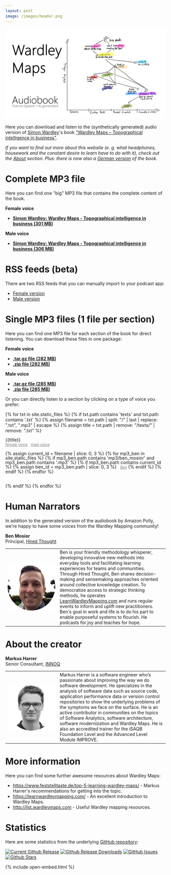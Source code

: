 ```yaml
---
layout: post
image: /images/header.png
---
```



![A Wardley Map sketch that characterizes the main ideas about this audiobook version of Simon Wardley's book.](images/header.png)

Here you can download and listen to the (synthetically generated) audio version of [Simon Wardley](https://twitter.com/swardley)'s book ["Wardley Maps &ndash; Topographical intelligence in business"](https://medium.com/wardleymaps).

_If you want to find out more about this website (e. g. what headphones, housework and the constant desire to learn have to do with it), check out the [About](./about/) section. Plus: there is now also a [German version](https://feststelltaste.github.io/wardley-maps-hoerbuch/) of the book._

# Complete MP3 file

Here you can find one "big" MP3 file that contains the complete content of the book. 

**Female voice**  

* <b><a href="https://github.com/feststelltaste/wardley-maps-audiobook/releases/download/v1.1/Simon_Wardley_-_Wardley_Maps_-_Topographical_intelligence_in_business_v1.0-female.mp3">Simon Wardley: Wardley Maps - Topographical intelligence in business (301 MB)</a></b>

**Male voice** 

* <b><a href="https://github.com/feststelltaste/wardley-maps-audiobook/releases/download/v1.0/Simon_Wardley_-_Wardley_Maps_-_Topographical_intelligence_in_business_v1.0.mp3">Simon Wardley: Wardley Maps - Topographical intelligence in business (306 MB)</a></b>


# RSS feeds (beta)

There are two RSS feeds that you can manually import to your podcast app:

* <a href="rss_female.xml">Female version</a>
* <a href="rss.xml">Male version</a>

# Single MP3 files (1 file per section)

Here you can find one MP3 file for each section of the book for direct listening. You can download these files in one package:

**Female voice**  
* [**.tar.gz file (282 MB)**](https://github.com/feststelltaste/wardley-maps-audiobook/releases/download/v0.1-female/wardley-maps-audiobook-v0.1-female.tar.gz)
* [**.zip file (282 MB)**](https://github.com/feststelltaste/wardley-maps-audiobook/releases/download/v0.1-female/wardley-maps-audiobook-v0.1-female.zip)

**Male voice**  
* [**.tar.gz file (285 MB)**](https://github.com/feststelltaste/wardley-maps-audiobook/releases/download/v1.0/wardley-maps-audiobook-v1.0.tar.gz)
* [**.zip file (285 MB)**](https://github.com/feststelltaste/wardley-maps-audiobook/releases/download/v1.0/wardley-maps-audiobook-v1.0.zip)


Or you can directly listen to a section by clicking on a type of voice you prefer:

{% for txt in site.static_files %}
{% if txt.path contains 'texts' and txt.path contains '.txt' %}
{% assign filename = txt.path | split: "/" | last | replace: ".txt", ".mp3" | escape %}
{% assign title = txt.path | remove: "/texts/" | remove: ".txt" %}  
<div class="title" style="padding-bottom: 15px; line-height: 100%;">{{title}}<br/>
<small>
<a class="female" style="color:grey" href="https://wardley-maps-audiobook.s3.eu-central-1.amazonaws.com/mp3/amy/{{filename}}">female voice</a>
&nbsp;
<a class="male" style="color:grey"  href="https://wardley-maps-audiobook.s3.eu-central-1.amazonaws.com/mp3/brian/{{filename}}">male voice</a></small>

{% assign current_id = filename | slice: 0, 3 %}
{% for mp3_ben in site.static_files %}
{% if mp3_ben.path contains 'mp3/ben_mosior' and mp3_ben.path contains '.mp3' %}
{% if mp3_ben.path contains current_id  %}
{% assign ben_id = mp3_ben.path | slice: 0, 3 %}
&nbsp;
<small>
<a style="color:grey" href="{{ site.baseurl }}{{ mp3_ben.path | escape }}">Ben</a>
</small>
{% endif %}
{% endif %}
{% endfor %}

</div>
{% endif %}
{% endfor %}

# Human Narrators
In addition to the generated version of the audiobook by Amazon Polly, we're happy to have some voices from the Wardley Mapping community!


**Ben Mosior**  
Principal, <a href="https://hiredthought.com/">Hired Thought</a>

<table style="border:none;">
 <tr>
  <td style="border:none;" width="150px"><img src="mp3/ben_mosior/avatar.png" width="150" height="150"></td>
  <td style="border:none;" >
  Ben is your friendly methodology whisperer, developing innovative new methods into everyday tools and facilitating learning experiences for teams and communities. Through Hired Thought, Ben shares decision-making and sensemaking approaches oriented around collective knowledge creation. To democratize access to strategic thinking methods, he operates <a href="https://learnwardleymapping.com/">LearnWardleyMapping.com</a> and runs regular events to inform and uplift new practitioners. Ben's goal in work and life is to do his part to enable purposeful systems to flourish. He podcasts for joy and teaches for hope.
  </td>
 </tr>
</table>

# About the creator

**Markus Harrer**  
Senior Consultant, <a href="https://markusharrer.de/">INNOQ</a>

<table style="border:none;">
 <tr>
  <td style="border:none;" width="150px"><img src="images/markus_harrer.png" width="150" height="150"></td>
  <td style="border:none;" >
  Markus Harrer is a software engineer who’s passionate about improving the way we do software development. He specializes in the analysis of software data such as source code, application performance data or version control repositories to show the underlying problems of the symptoms we face on the surface. He is an active contributor in communities on the topics of Software Analytics, software architecture, software modernization and Wardley Maps. He is also an accredited trainer for the iSAQB Foundation Level and the Advanced Level Module IMPROVE.
  </td>
 </tr>
</table>

# More information

Here you can find some further awesome resources about Wardley Maps:
- <https://www.feststelltaste.de/top-5-learning-wardley-maps/> - Markus Harrer's recommendations for getting into the topic.
- <https://learnwardleymapping.com/> - An excellent introduction to Wardley Maps.
- <http://list.wardleymaps.com> - Useful Wardley mapping resources.


# Statistics
Here are some statistics from the underlying [GitHub repository](https://github.com/feststelltaste/wardley-maps-audiobook/):

[![Current Github Release](https://img.shields.io/github/v/release/feststelltaste/wardley-maps-audiobook)](https://github.com/feststelltaste/wardley-maps-audiobook/releases)
[![Github Release Downloads](https://img.shields.io/github/downloads/feststelltaste/wardley-maps-audiobook/total?label=downloads%20%28since%20Feb%2011%2C%202021%29)](https://tooomm.github.io/github-release-stats/?username=feststelltaste&repository=wardley-maps-audiobook)
[![GitHub Issues](https://img.shields.io/github/issues-raw/feststelltaste/wardley-maps-audiobook)](https://github.com/feststelltaste/wardley-maps-audiobook/issues)
[![Github Stars](https://img.shields.io/github/stars/feststelltaste/wardley-maps-audiobook?style=social)](https://github.com/feststelltaste/wardley-maps-audiobook/stargazers)

{% include open-embed.html %}
